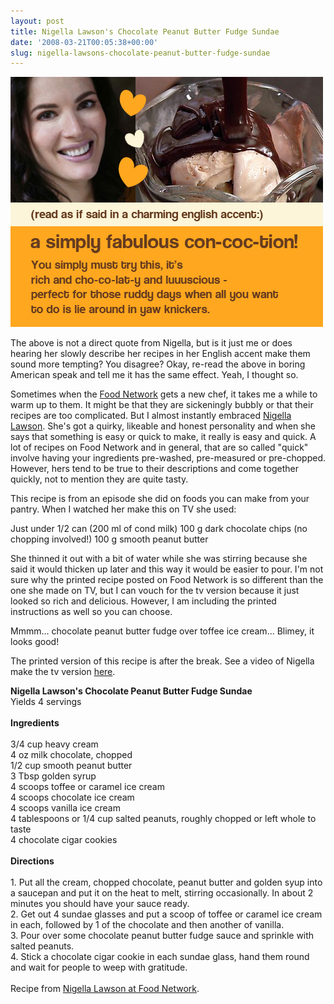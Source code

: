 ```yaml
---
layout: post
title: Nigella Lawson's Chocolate Peanut Butter Fudge Sundae
date: '2008-03-21T00:05:38+00:00'
slug: nigella-lawsons-chocolate-peanut-butter-fudge-sundae
---
```

<img src='/images/uploads/2008/03/nigella_lawson1.jpg' alt='Nigella Lawson’s Chocolate Peanut Butter Fudge Sundae' class="yellowborder" />

The above is not a direct quote from Nigella, but is it just me or does hearing her slowly describe her recipes in her English accent make them sound more tempting? You disagree? Okay, re-read the above in boring American speak and tell me it has the same effect. Yeah, I thought so.

Sometimes when the <a href="http://www.foodnetwork.com/">Food Network</a> gets a new chef, it takes me a while to warm up to them. It might be that they are sickeningly bubbly or that their recipes are too complicated. But I almost instantly embraced <a href="http://www.foodnetwork.com/food/show_nl/article/0,3100,FOOD_27597_4992624,00.html">Nigella Lawson</a>. She's got a quirky, likeable and honest personality and when she says that something is easy or quick to make, it really is easy and quick. A lot of recipes on Food Network and in general, that are so called "quick" involve having your ingredients pre-washed, pre-measured or pre-chopped. However, hers tend to be true to their descriptions and come together quickly, not to mention they are quite tasty.

This recipe is from an episode she did on foods you can make from your pantry. When I watched her make this on TV she used:

Just under 1/2 can (200 ml of cond milk)
100 g dark chocolate chips (no chopping involved!)
100 g smooth peanut butter

She thinned it out with a bit of water while she was stirring because she said it would thicken up later and this way it would be easier to pour. I'm not sure why the printed recipe posted on Food Network is so different than the one she made on TV, but I can vouch for the tv version because it just looked so rich and delicious. However, I am including the printed instructions as well so you can choose.

Mmmm... chocolate peanut butter fudge over toffee ice cream... Blimey, it looks good!

The printed version of this recipe is after the break. See a video of Nigella make the tv version <a href="http://video.aol.com/video-detail/nigella-lawsonchocolate-peanut-butter-fudge-sundae/1450707015">here</a>.

<div class="recipe">
<strong>Nigella Lawson's Chocolate Peanut Butter Fudge Sundae</strong><br>
Yields 4 servings<br>
<br>
<strong>Ingredients</strong><br>
<br>
3/4 cup heavy cream <br>
4 oz milk chocolate, chopped <br>
1/2 cup smooth peanut butter <br>
3 Tbsp golden syrup <br>
4 scoops toffee or caramel ice cream <br>
4 scoops chocolate ice cream <br>
4 scoops vanilla ice cream <br>
4 tablespoons or 1/4 cup salted peanuts, roughly chopped or left whole to taste <br>
4 chocolate cigar cookies<br>
<br>
<strong>Directions</strong><br>
<br>
1. Put all the cream, chopped chocolate, peanut butter and golden syup into a saucepan and put it on the heat to melt, stirring occasionally. In about 2 minutes you should have your sauce ready.<br>
2. Get out 4 sundae glasses and put a scoop of toffee or caramel ice cream in each, followed by 1 of the chocolate and then another of vanilla.<br>
3. Pour over some chocolate peanut butter fudge sauce and sprinkle with salted peanuts.<br>
4. Stick a chocolate cigar cookie in each sundae glass, hand them round and wait for people to weep with gratitude.<br>
<br>
Recipe from <a href="http://www.foodnetwork.com/food/recipes/recipe/0,,FOOD_9936_120193,00.html">Nigella Lawson at Food Network</a>.
</div>
